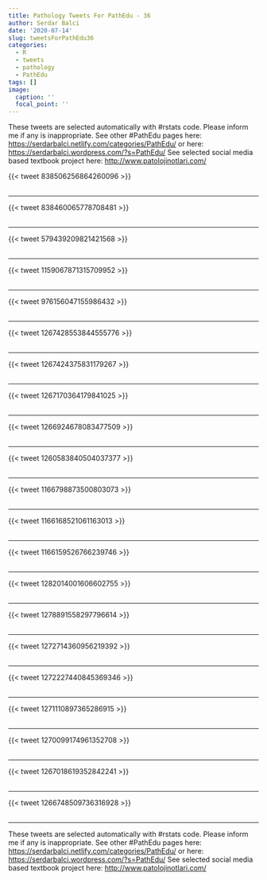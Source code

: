 ```yaml
---
title: Pathology Tweets For PathEdu - 36
author: Serdar Balci
date: '2020-07-14'
slug: tweetsForPathEdu36
categories:
  - R
  - tweets
  - pathology
  - PathEdu
tags: []
image:
  caption: ''
  focal_point: ''
---
```



These tweets are selected automatically with #rstats code. Please inform me if any is inappropriate.
See other #PathEdu pages here: https://serdarbalci.netlify.com/categories/PathEdu/  or here: https://serdarbalci.wordpress.com/?s=PathEdu/ 
See selected social media based textbook project here: http://www.patolojinotlari.com/

{{< tweet 838506256864260096 >}}
<br>
<br>
<hr>
{{< tweet 838460065778708481 >}}
<br>
<br>
<hr>
{{< tweet 579439209821421568 >}}
<br>
<br>
<hr>
{{< tweet 1159067871315709952 >}}
<br>
<br>
<hr>
{{< tweet 976156047155986432 >}}
<br>
<br>
<hr>
{{< tweet 1267428553844555776 >}}
<br>
<br>
<hr>
{{< tweet 1267424375831179267 >}}
<br>
<br>
<hr>
{{< tweet 1267170364179841025 >}}
<br>
<br>
<hr>
{{< tweet 1266924678083477509 >}}
<br>
<br>
<hr>
{{< tweet 1260583840504037377 >}}
<br>
<br>
<hr>
{{< tweet 1166798873500803073 >}}
<br>
<br>
<hr>
{{< tweet 1166168521061163013 >}}
<br>
<br>
<hr>
{{< tweet 1166159526766239746 >}}
<br>
<br>
<hr>
{{< tweet 1282014001606602755 >}}
<br>
<br>
<hr>
{{< tweet 1278891558297796614 >}}
<br>
<br>
<hr>
{{< tweet 1272714360956219392 >}}
<br>
<br>
<hr>
{{< tweet 1272227440845369346 >}}
<br>
<br>
<hr>
{{< tweet 1271110897365286915 >}}
<br>
<br>
<hr>
{{< tweet 1270099174961352708 >}}
<br>
<br>
<hr>
{{< tweet 1267018619352842241 >}}
<br>
<br>
<hr>
{{< tweet 1266748509736316928 >}}
<br>
<br>
<hr>


These tweets are selected automatically with #rstats code. Please inform me if any is inappropriate.
See other #PathEdu pages here: https://serdarbalci.netlify.com/categories/PathEdu/  or here: https://serdarbalci.wordpress.com/?s=PathEdu/ 
See selected social media based textbook project here: http://www.patolojinotlari.com/
